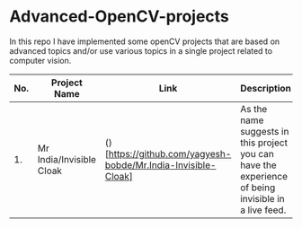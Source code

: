 # Advanced-OpenCV-projects
In this repo I have implemented some openCV projects that are based on advanced topics and/or use various topics in a single project related to computer vision.

| No.| **Project Name** | **Link** | **Description** |
|--- | --- | ---- | ------------|
|1.| Mr India/Invisible Cloak | ()[https://github.com/yagyesh-bobde/Mr.India-Invisible-Cloak] | As the name suggests in this project you can have the experience of being invisible in a live feed. |
